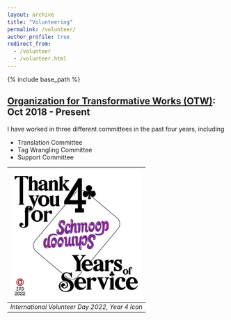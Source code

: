 ```yaml
---
layout: archive
title: "Volunteering"
permalink: /volunteer/
author_profile: true
redirect_from:
  - /volunteer
  - /volunteer.html
---
```


{% include base_path %}

[Organization for Transformative Works (OTW)](https://www.transformativeworks.org/): Oct 2018 - Present
------

I have worked in three different committees in the past four years, including
* Translation Committee
* Tag Wrangling Committee
* Support Committee

<center>
  
| <img src="https://github.com/jiantongliu/jiantongliu.github.io/blob/master/images/2022%20IVD%20-%204%20Years.png" width="300" /> |
|:--:| 
| *International Volunteer Day 2022, Year 4 Icon* |
  
</center>
